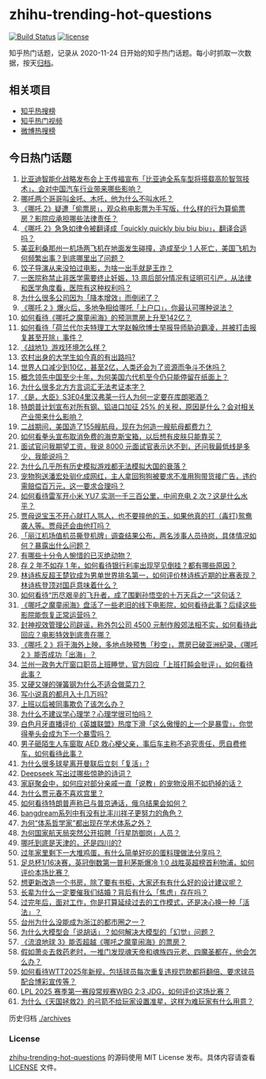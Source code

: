 # zhihu-trending-hot-questions

[![Build Status](https://github.com/justjavac/zhihu-trending-hot-questions/workflows/ci/badge.svg?branch=master)](https://github.com/justjavac/zhihu-trending-hot-questions/actions)
[![license](https://img.shields.io/github/license/justjavac/zhihu-trending-hot-questions)](https://github.com/justjavac/zhihu-trending-hot-questions/blob/master/LICENSE)

知乎热门话题，记录从 2020-11-24
日开始的知乎热门话题。每小时抓取一次数据，按天[归档](./archives)。

## 相关项目

- [知乎热搜榜](https://github.com/justjavac/zhihu-trending-top-search)
- [知乎热门视频](https://github.com/justjavac/zhihu-trending-hot-video)
- [微博热搜榜](https://github.com/justjavac/weibo-trending-hot-search)

## 今日热门话题

<!-- BEGIN -->
<!-- 最后更新时间 Tue Feb 11 2025 11:22:20 GMT+0800 (China Standard Time) -->

1. [比亚迪智能化战略发布会上王传福宣布「比亚迪全系车型将搭载高阶智驾技术」，会对中国汽车行业带来哪些影响？](https://www.zhihu.com/question/11843666102)
1. [哪吒两个哥哥叫金吒、木吒，他为什么不叫水吒？](https://www.zhihu.com/question/11717813322)
1. [《哪吒 2》疑遭「偷票房」，观众称电影票为手写版，什么样的行为算偷票房？影院应承担哪些法律责任？](https://www.zhihu.com/question/11837808901)
1. [《哪吒 2》急急如律令被翻译成「quickly quickly biu biu biu」，翻译合适吗？](https://www.zhihu.com/question/11848696328)
1. [美亚利桑那州一机场两飞机在地面发生碰撞，造成至少 1 人死亡，美国飞机为何频繁出事？到底哪里出了问题？](https://www.zhihu.com/question/11879236724)
1. [饺子导演从来没拍过电影，为啥一出手就是王炸？](https://www.zhihu.com/question/11280054840)
1. [一医院称禁止非医学需要终止妊娠，13 周后部分情况有证明可引产，从法律和医学角度看，医院有这种权利吗？](https://www.zhihu.com/question/11738696226)
1. [为什么很多公司因为「降本增效」而倒闭了？](https://www.zhihu.com/question/9987220611)
1. [《哪吒 2 》爆火后，多地争相给哪吒「上户口」，你最认可哪种说法？](https://www.zhihu.com/question/11820675692)
1. [如何看待《哪吒之魔童闹海》的预测票房上升至142亿？](https://www.zhihu.com/question/11848486207)
1. [如何看待「荷兰代尔夫特理工大学赵翰欣博士举报导师胁迫霸凌，并被打击报复甚至开除」事件？](https://www.zhihu.com/question/11216765703)
1. [《战地1》游戏环境怎么样？](https://www.zhihu.com/question/445435242)
1. [农村出身的大学生如今真的有出路吗?](https://www.zhihu.com/question/661686472)
1. [世界人口减少到10亿，甚至2亿，人类还会为了资源而争斗不休吗？](https://www.zhihu.com/question/11862777932)
1. [概念领先中国至少十年，为何美国六代机至今仍只能停留在纸面上？](https://www.zhihu.com/question/11765554531)
1. [为什么很多北方方言词汇无法考证本字？](https://www.zhihu.com/question/6684171586)
1. [《是，大臣》S3E04里汉弗莱一行人为何一定要在库朗喝酒？](https://www.zhihu.com/question/586456922)
1. [特朗普计划宣布对所有钢、铝进口加征 25% 的关税，原因是什么？会对相关产业带来什么影响？](https://www.zhihu.com/question/11785781178)
1. [二战期间，美国造了155艘航母，现在为何造一艘航母都费力？](https://www.zhihu.com/question/655452316)
1. [如何看拳头宣布取消免费的海克斯宝箱，以后想有皮肤只能靠买？](https://www.zhihu.com/question/11637935012)
1. [面试官问我期望工资，我说 8000 元面试官表示达不到，还问我最低线是多少，我能说吗？](https://www.zhihu.com/question/10315664948)
1. [为什么几乎所有历史模拟游戏都无法模拟大国的衰落？](https://www.zhihu.com/question/8906701443)
1. [宠物狗送潘宏处驯化成网红，主人拿回狗狗被要求不准用狗带货接广告，违约需赔偿百万元，这一要求合理吗？](https://www.zhihu.com/question/11793286827)
1. [如何看待雷军开小米 YU7 实测一千三百公里，中间充电 2 次？这是什么水平？](https://www.zhihu.com/question/11703106972)
1. [贾母说宝玉不开心就打人骂人，也不要摔他的玉，如果他真的打（毒打)鸳鸯袭人等。贾母还会由他打吗？](https://www.zhihu.com/question/597255604)
1. [「丽江机场值机员撕登机牌」调查结果公布，两名涉事人员待岗，具体情况如何？暴露出什么问题？](https://www.zhihu.com/question/11770331780)
1. [有哪些十分令人惋惜的已灭绝动物？](https://www.zhihu.com/question/319583421)
1. [存 2 年不如存 1 年，如何看待银行利率出现罕见倒挂？都有哪些原因？](https://www.zhihu.com/question/11787078887)
1. [林诗栋反超王楚钦成为男单世界排名第一，如何评价林诗栋近期的比赛表现？林诗栋登顶对国乒意味着什么？](https://www.zhihu.com/question/11789513595)
1. [如何看待“历尽艰辛的飞升者，成了围剿孙悟空的十万天兵之一”这句话？](https://www.zhihu.com/question/661862920)
1. [《哪吒之魔童闹海》盘活了一些老旧的线下电影院，如何看待此事？后续这些影院能恢复正常运营吗？](https://www.zhihu.com/question/11267639600)
1. [封神视效管理公司辟谣，称外包公司 4500 元制作殷郊法相不实，如何看待此回应？电影特效到底贵在哪？](https://www.zhihu.com/question/11741677466)
1. [《哪吒 2 》将于海外上映，多地点映预售「秒空」，票房已破亚洲纪录，《哪吒 2 》能否成功「出海」？](https://www.zhihu.com/question/11604467465)
1. [兰州一政务大厅窗口职员上班睡觉，官方回应「上班打盹会批评」，如何看待此事？](https://www.zhihu.com/question/11703533770)
1. [又硬又弹的弹簧钢为什么不适合做菜刀？](https://www.zhihu.com/question/565690500)
1. [写小说真的都月入十几万吗?](https://www.zhihu.com/question/7353981539)
1. [上班以后被同事欺负了该怎么办？](https://www.zhihu.com/question/552559325)
1. [为什么不建议学心理学？心理学很可怕吗？](https://www.zhihu.com/question/659112375)
1. [白色月牙直播评价《英雄联盟》热度下滑「这么傲慢的上一个是暴雪」，你觉得拳头会成为下一个暴雪吗？](https://www.zhihu.com/question/11323368513)
1. [男子砸陌生人车窗取 AED 救心梗父亲，事后车主称不追究责任，愿自费修车，如何看待此事？](https://www.zhihu.com/question/11716121271)
1. [为什么很多球星离开曼联后立刻「复活」?](https://www.zhihu.com/question/11770108064)
1. [Deepseek 写出过哪些惊艳的诗词？](https://www.zhihu.com/question/10784193689)
1. [家庭聚会中，如何应对部分亲戚一直「说教」的宠物没用不如扔掉的话？](https://www.zhihu.com/question/10108944097)
1. [为什么贾元春不喜欢宫里？](https://www.zhihu.com/question/11456555482)
1. [如何看待特朗普声称已与普京通话，俄乌结果会如何？](https://www.zhihu.com/question/11716670130)
1. [bangdream系列中有没有比丰川祥子更努力的角色？](https://www.zhihu.com/question/11260711420)
1. [为何“体系哲学家”都出现在学术体系之外？](https://www.zhihu.com/question/11675800446)
1. [为何国家航天局突然公开招聘「行星防御岗」人员？](https://www.zhihu.com/question/11515684711)
1. [哪吒到底是天津的，还是四川的?](https://www.zhihu.com/question/11625810290)
1. [过年家里剩下一大堆鸡蛋，有什么简单好吃的蛋料理做法分享吗？](https://www.zhihu.com/question/11125230528)
1. [足总杯1/16决赛，英冠倒数第一普利茅斯爆冷 1:0 战胜英超榜首利物浦，如何评价本场比赛？](https://www.zhihu.com/question/11783267584)
1. [想更新改造一个书房，除了要有书柜，大家还有有什么好的设计建议呢？](https://www.zhihu.com/question/9874349692)
1. [长辈为什么一定要催我们结婚？背后有什么「焦虑」存在吗？](https://www.zhihu.com/question/11537313931)
1. [过完年后，面对工作，你是打算延续过去的工作模式，还是决心换一种「活法」？](https://www.zhihu.com/question/11318523582)
1. [台州为什么没能成为浙江的都市圈之一？](https://www.zhihu.com/question/313273131)
1. [为什么大模型会「说胡话」？如何解决大模型的「幻觉」问题？](https://www.zhihu.com/question/635776684)
1. [《流浪地球 3》能否超越《哪吒之魔童闹海》的票房？](https://www.zhihu.com/question/11523550018)
1. [假如萧炎去救药老时，一推门发现魂天帝和魂族四元老、四魔圣都在，他会怎么办？](https://www.zhihu.com/question/11657751636)
1. [如何看待WTT2025年新规，包括球员每次重复违规罚款都将翻倍、要求球员配合博彩宣传等？](https://www.zhihu.com/question/11788004906)
1. [LPL 2025 赛季第一赛段常规赛WBG 2:3 JDG，如何评价这场比赛？](https://www.zhihu.com/question/11729559757)
1. [为什么《天国拯救2》的弓箭不给玩家设置准星，这样为难玩家有什么用意？](https://www.zhihu.com/question/11453422994)

<!-- END -->

历史归档 [./archives](./archives)

### License

[zhihu-trending-hot-questions](https://github.com/justjavac/zhihu-trending-hot-questions)
的源码使用 MIT License 发布。具体内容请查看 [LICENSE](./LICENSE) 文件。
